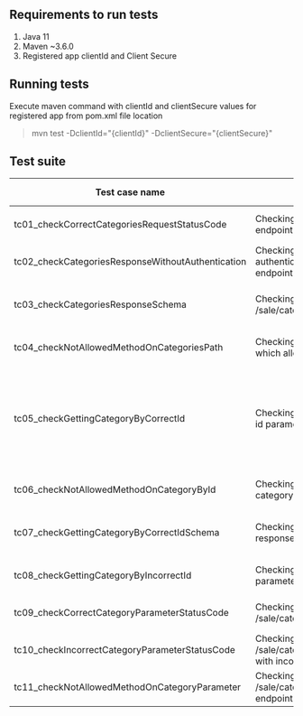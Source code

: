 ## Requirements to run tests

 1. Java 11
 2. Maven ~3.6.0
 3. Registered app clientId and Client Secure
## Running tests
Execute maven command with clientId and clientSecure values for registered app from pom.xml file location

> mvn test -DclientId="{clientId}" -DclientSecure="{clientSecure}"

## Test suite
|Test case name|Description  |Expected result
|----|--------------|--
| tc01_checkCorrectCategoriesRequestStatusCode | Checking authenticated get request on endpoint /sale/categories|Response status code 200
|tc02_checkCategoriesResponseWithoutAuthentication|Checking get request without authentication on /sale/categories endpoint|Response status code 401
|tc03_checkCategoriesResponseSchema|Checking json response schema on /sale/categories endpoint|Response json match schema
|tc04_checkNotAllowedMethodOnCategoriesPath|Checking post method on endpoint which allows only get method|Response status code 404
|tc05_checkGettingCategoryByCorrectId|Checking category request with correct id parameter|Response status code 200, response data match expected data
|tc06_checkNotAllowedMethodOnCategoryById|Checking not allowed post method on category with id parameter| Response status code 405
|tc07_checkGettingCategoryByCorrectIdSchema|Checking category with id parameter response schema|Response json match schema
|tc08_checkGettingCategoryByIncorrectId|Checking category with incorrect id parameter|Response status code 404
|tc09_checkCorrectCategoryParameterStatusCode|Checking response on correct request /sale/categories/{categoryid}/parameters|Response status code 200
|tc10_checkIncorrectCategoryParameterStatusCode|Checking on request /sale/categories/{categoryid}/parameters with incorrect categoryId|Response status code 404
|tc11_checkNotAllowedMethodOnCategoryParameter|Checking not allowed post method on /sale/categories/{categoryid}/parameters endpoint|Response status code 405




